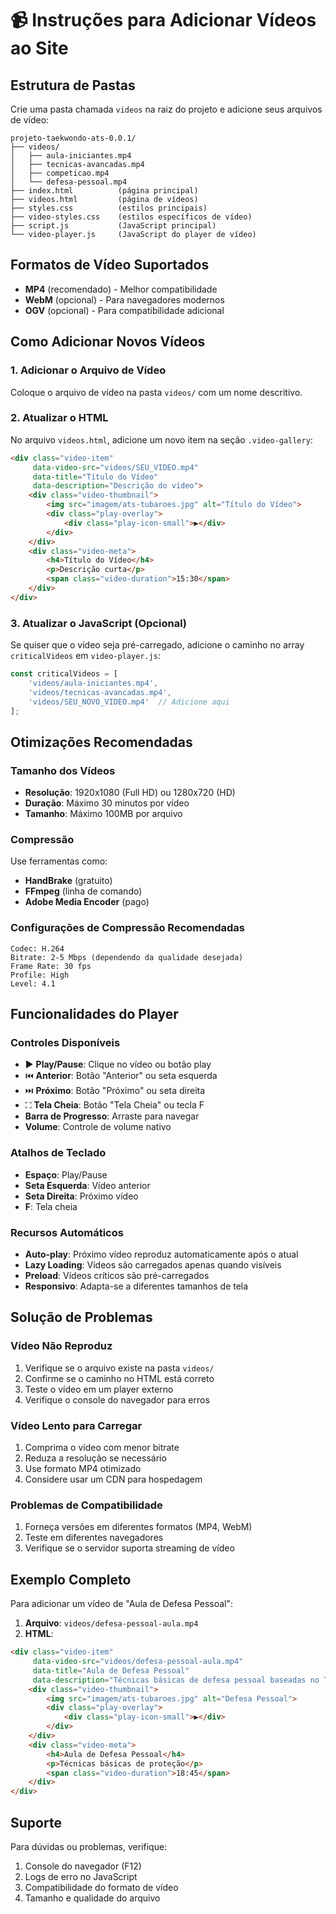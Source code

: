 # 📹 Instruções para Adicionar Vídeos ao Site

## Estrutura de Pastas

Crie uma pasta chamada `videos` na raiz do projeto e adicione seus arquivos de vídeo:

```
projeto-taekwondo-ats-0.0.1/
├── videos/
│   ├── aula-iniciantes.mp4
│   ├── tecnicas-avancadas.mp4
│   ├── competicao.mp4
│   └── defesa-pessoal.mp4
├── index.html          (página principal)
├── videos.html         (página de vídeos)
├── styles.css          (estilos principais)
├── video-styles.css    (estilos específicos de vídeo)
├── script.js           (JavaScript principal)
└── video-player.js     (JavaScript do player de vídeo)
```

## Formatos de Vídeo Suportados

- **MP4** (recomendado) - Melhor compatibilidade
- **WebM** (opcional) - Para navegadores modernos
- **OGV** (opcional) - Para compatibilidade adicional

## Como Adicionar Novos Vídeos

### 1. Adicionar o Arquivo de Vídeo
Coloque o arquivo de vídeo na pasta `videos/` com um nome descritivo.

### 2. Atualizar o HTML
No arquivo `videos.html`, adicione um novo item na seção `.video-gallery`:

```html
<div class="video-item" 
     data-video-src="videos/SEU_VIDEO.mp4" 
     data-title="Título do Vídeo" 
     data-description="Descrição do vídeo">
    <div class="video-thumbnail">
        <img src="imagem/ats-tubaroes.jpg" alt="Título do Vídeo">
        <div class="play-overlay">
            <div class="play-icon-small">▶</div>
        </div>
    </div>
    <div class="video-meta">
        <h4>Título do Vídeo</h4>
        <p>Descrição curta</p>
        <span class="video-duration">15:30</span>
    </div>
</div>
```

### 3. Atualizar o JavaScript (Opcional)
Se quiser que o vídeo seja pré-carregado, adicione o caminho no array `criticalVideos` em `video-player.js`:

```javascript
const criticalVideos = [
    'videos/aula-iniciantes.mp4',
    'videos/tecnicas-avancadas.mp4',
    'videos/SEU_NOVO_VIDEO.mp4'  // Adicione aqui
];
```

## Otimizações Recomendadas

### Tamanho dos Vídeos
- **Resolução**: 1920x1080 (Full HD) ou 1280x720 (HD)
- **Duração**: Máximo 30 minutos por vídeo
- **Tamanho**: Máximo 100MB por arquivo

### Compressão
Use ferramentas como:
- **HandBrake** (gratuito)
- **FFmpeg** (linha de comando)
- **Adobe Media Encoder** (pago)

### Configurações de Compressão Recomendadas
```
Codec: H.264
Bitrate: 2-5 Mbps (dependendo da qualidade desejada)
Frame Rate: 30 fps
Profile: High
Level: 4.1
```

## Funcionalidades do Player

### Controles Disponíveis
- ▶️ **Play/Pause**: Clique no vídeo ou botão play
- ⏮️ **Anterior**: Botão "Anterior" ou seta esquerda
- ⏭️ **Próximo**: Botão "Próximo" ou seta direita
- ⛶ **Tela Cheia**: Botão "Tela Cheia" ou tecla F
- **Barra de Progresso**: Arraste para navegar
- **Volume**: Controle de volume nativo

### Atalhos de Teclado
- **Espaço**: Play/Pause
- **Seta Esquerda**: Vídeo anterior
- **Seta Direita**: Próximo vídeo
- **F**: Tela cheia

### Recursos Automáticos
- **Auto-play**: Próximo vídeo reproduz automaticamente após o atual
- **Lazy Loading**: Vídeos são carregados apenas quando visíveis
- **Preload**: Vídeos críticos são pré-carregados
- **Responsivo**: Adapta-se a diferentes tamanhos de tela

## Solução de Problemas

### Vídeo Não Reproduz
1. Verifique se o arquivo existe na pasta `videos/`
2. Confirme se o caminho no HTML está correto
3. Teste o vídeo em um player externo
4. Verifique o console do navegador para erros

### Vídeo Lento para Carregar
1. Comprima o vídeo com menor bitrate
2. Reduza a resolução se necessário
3. Use formato MP4 otimizado
4. Considere usar um CDN para hospedagem

### Problemas de Compatibilidade
1. Forneça versões em diferentes formatos (MP4, WebM)
2. Teste em diferentes navegadores
3. Verifique se o servidor suporta streaming de vídeo

## Exemplo Completo

Para adicionar um vídeo de "Aula de Defesa Pessoal":

1. **Arquivo**: `videos/defesa-pessoal-aula.mp4`
2. **HTML**:
```html
<div class="video-item" 
     data-video-src="videos/defesa-pessoal-aula.mp4" 
     data-title="Aula de Defesa Pessoal" 
     data-description="Técnicas básicas de defesa pessoal baseadas no Taekwondo">
    <div class="video-thumbnail">
        <img src="imagem/ats-tubaroes.jpg" alt="Defesa Pessoal">
        <div class="play-overlay">
            <div class="play-icon-small">▶</div>
        </div>
    </div>
    <div class="video-meta">
        <h4>Aula de Defesa Pessoal</h4>
        <p>Técnicas básicas de proteção</p>
        <span class="video-duration">18:45</span>
    </div>
</div>
```

## Suporte

Para dúvidas ou problemas, verifique:
1. Console do navegador (F12)
2. Logs de erro no JavaScript
3. Compatibilidade do formato de vídeo
4. Tamanho e qualidade do arquivo

